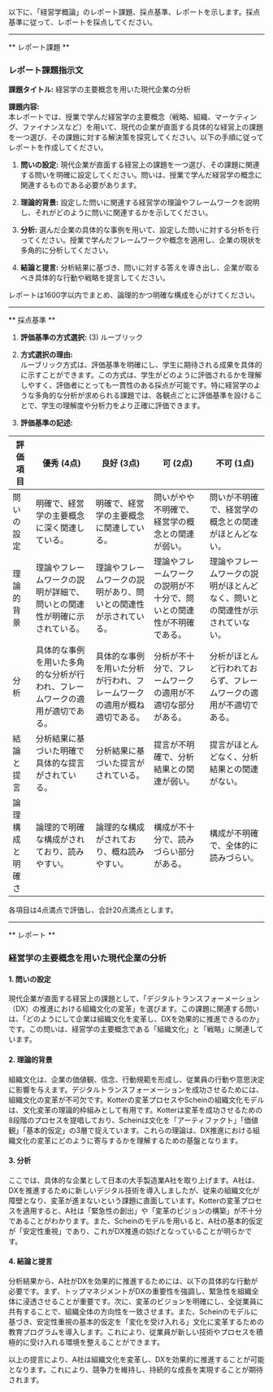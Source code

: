 以下に、「経営学概論」のレポート課題、採点基準、レポートを示します。採点基準に従って、レポートを採点してください。

---------------------------------------
** レポート課題 **

### レポート課題指示文

**課題タイトル:** 経営学の主要概念を用いた現代企業の分析

**課題内容:**  
本レポートでは、授業で学んだ経営学の主要概念（戦略、組織、マーケティング、ファイナンスなど）を用いて、現代の企業が直面する具体的な経営上の課題を一つ選び、その課題に対する解決策を探究してください。以下の手順に従ってレポートを作成してください。

1. **問いの設定:** 現代企業が直面する経営上の課題を一つ選び、その課題に関連する問いを明確に設定してください。問いは、授業で学んだ経営学の概念に関連するものである必要があります。

2. **理論的背景:** 設定した問いに関連する経営学の理論やフレームワークを説明し、それがどのように問いに関連するかを示してください。

3. **分析:** 選んだ企業の具体的な事例を用いて、設定した問いに対する分析を行ってください。授業で学んだフレームワークや概念を適用し、企業の現状を多角的に分析してください。

4. **結論と提言:** 分析結果に基づき、問いに対する答えを導き出し、企業が取るべき具体的な行動や戦略を提言してください。

レポートは1600字以内でまとめ、論理的かつ明確な構成を心がけてください。

---------------------------------------
** 採点基準 **

1. **評価基準の方式選択:** (3) ルーブリック

2. **方式選択の理由:**  
ルーブリック方式は、評価基準を明確にし、学生に期待される成果を具体的に示すことができます。この方式は、学生がどのように評価されるかを理解しやすく、評価者にとっても一貫性のある採点が可能です。特に経営学のような多角的な分析が求められる課題では、各観点ごとに評価基準を設けることで、学生の理解度や分析力をより正確に評価できます。

3. **評価基準の記述:**

| 評価項目         | 優秀 (4点)                                                                 | 良好 (3点)                                                               | 可 (2点)                                                               | 不可 (1点)                                                               |
|------------------|----------------------------------------------------------------------------|--------------------------------------------------------------------------|--------------------------------------------------------------------------|----------------------------------------------------------------------------|
| 問いの設定       | 明確で、経営学の主要概念に深く関連している。                              | 明確で、経営学の主要概念に関連している。                                | 問いがやや不明確で、経営学の概念との関連が弱い。                        | 問いが不明確で、経営学の概念との関連がほとんどない。                      |
| 理論的背景       | 理論やフレームワークの説明が詳細で、問いとの関連性が明確に示されている。  | 理論やフレームワークの説明があり、問いとの関連性が示されている。        | 理論やフレームワークの説明が不十分で、問いとの関連性が不明確である。    | 理論やフレームワークの説明がほとんどなく、問いとの関連性が示されていない。|
| 分析             | 具体的な事例を用いた多角的な分析が行われ、フレームワークの適用が適切である。| 具体的な事例を用いた分析が行われ、フレームワークの適用が概ね適切である。| 分析が不十分で、フレームワークの適用が不適切な部分がある。            | 分析がほとんど行われておらず、フレームワークの適用が不適切である。      |
| 結論と提言       | 分析結果に基づいた明確で具体的な提言がされている。                        | 分析結果に基づいた提言がされている。                                      | 提言が不明確で、分析結果との関連が弱い。                                | 提言がほとんどなく、分析結果との関連がない。                              |
| 論理構成と明確さ | 論理的で明確な構成がされており、読みやすい。                              | 論理的な構成がされており、概ね読みやすい。                              | 構成が不十分で、読みづらい部分がある。                                  | 構成が不明確で、全体的に読みづらい。                                      |

各項目は4点満点で評価し、合計20点満点とします。

---------------------------------------
** レポート **
### 経営学の主要概念を用いた現代企業の分析

#### 1. 問いの設定
現代企業が直面する経営上の課題として、「デジタルトランスフォーメーション（DX）の推進における組織文化の変革」を選びます。この課題に関連する問いは、「どのようにして企業は組織文化を変革し、DXを効果的に推進できるのか」です。この問いは、経営学の主要概念である「組織文化」と「戦略」に関連しています。

#### 2. 理論的背景
組織文化は、企業の価値観、信念、行動規範を形成し、従業員の行動や意思決定に影響を与えます。デジタルトランスフォーメーションを成功させるためには、組織文化の変革が不可欠です。Kotterの変革プロセスやScheinの組織文化モデルは、文化変革の理論的枠組みとして有用です。Kotterは変革を成功させるための8段階のプロセスを提唱しており、Scheinは文化を「アーティファクト」「価値観」「基本的仮定」の3層で捉えています。これらの理論は、DX推進における組織文化の変革にどのように寄与するかを理解するための基盤となります。

#### 3. 分析
ここでは、具体的な企業として日本の大手製造業A社を取り上げます。A社は、DXを推進するために新しいデジタル技術を導入しましたが、従来の組織文化が障壁となり、変革が進まないという課題に直面しています。Kotterの変革プロセスを適用すると、A社は「緊急性の創出」や「変革のビジョンの構築」が不十分であることがわかります。また、Scheinのモデルを用いると、A社の基本的仮定が「安定性重視」であり、これがDX推進の妨げとなっていることが明らかです。

#### 4. 結論と提言
分析結果から、A社がDXを効果的に推進するためには、以下の具体的な行動が必要です。まず、トップマネジメントがDXの重要性を強調し、緊急性を組織全体に浸透させることが重要です。次に、変革のビジョンを明確にし、全従業員に共有することで、組織全体の方向性を一致させます。また、Scheinのモデルに基づき、安定性重視の基本的仮定を「変化を受け入れる」文化に変革するための教育プログラムを導入します。これにより、従業員が新しい技術やプロセスを積極的に受け入れる環境を整えることができます。

以上の提言により、A社は組織文化を変革し、DXを効果的に推進することが可能となります。これにより、競争力を維持し、持続的な成長を実現することが期待されます。

